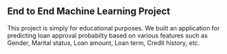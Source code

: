 ## End to End Machine Learning Project

This project is simply for educational purposes. We built an application for predicting loan approval probabilty based on various features such as Gender, Marital status, Loan amount, Loan term, Credit history, etc. 